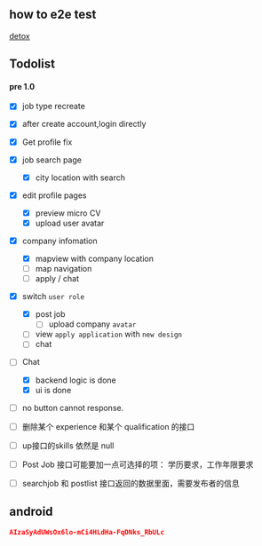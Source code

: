 ## how to e2e test
[detox](https://github.com/wix/detox/blob/master/docs/Introduction.GettingStarted.md)

## Todolist

#### pre 1.0

- [x] job type recreate
- [x] after create account,login directly
- [x] Get profile fix
- [x] job search page
  - [x] city location with search
- [x] edit profile pages
  - [x] preview micro CV
  - [x] upload user avatar
- [x] company infomation
  - [x] mapview with company location
  - [ ] map navigation
  - [ ] apply / chat
- [x] switch `user role`
  - [x] post job
    - [ ] upload company `avatar`
  - [ ] view `apply application` with `new design`
  - [ ] chat
- [ ] Chat
  - [x] backend logic is done
  - [x] ui is done
- [ ] no button cannot response.

- [ ] 删除某个 experience 和某个 qualification 的接口
- [ ] up接口的skills 依然是 null
- [ ] Post Job 接口可能要加一点可选择的项： 学历要求，工作年限要求
- [ ] searchjob 和 postlist 接口返回的数据里面，需要发布者的信息

## android

```json
AIzaSyAdUWsOx6lo-mCi4HLdHa-FqDNks_RbULc
```
